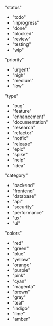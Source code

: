 "status"
- "todo"
- "inprogress"
- "done"
- "blocked"
- "review"
- "testing"
- "wip"

"priority"
- "urgent"
- "high"
- "medium"
- "low"

"type"
- "bug"
- "feature"
- "enhancement"
- "documentation"
- "research"
- "refactor"
- "hotfix"
- "release"
- "epic"
- "spike"
- "help"
- "idea"

"category"
- "backend"
- "frontend"
- "database"
- "api"
- "security"
- "performance"
- "ux"
- "ui"

"colors"
- "red"
- "green"
- "blue"
- "yellow"
- "orange"
- "purple"
- "pink"
- "cyan"
- "magenta"
- "brown"
- "gray"
- "teal"
- "indigo"
- "lime"
- "amber"

          